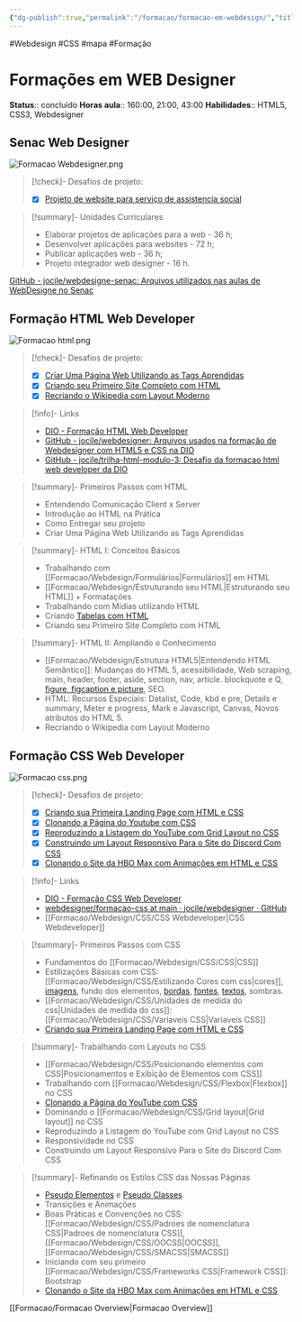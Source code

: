 ```yaml
---
{"dg-publish":true,"permalink":"/formacao/formacao-em-webdesign/","title":"Formação em Webdesign","metatags":{"description":"Lista de disciplinas da formação"},"noteIcon":"default","updated":"2025-07-26T20:51:34.755-03:00"}
---
```


#Webdesign #CSS #mapa #Formação

# Formações em WEB Designer

**Status**:: concluído 
**Horas aula**:: 160:00, 21:00, 43:00
**Habilidades**:: HTML5, CSS3, Webdesigner

## Senac Web Designer

![Formacao Webdesigner.png](/img/user/Formacao/Formacao%20Webdesigner.png)

>[!check]- Desafios de projeto:
> - [x] [Projeto de website para serviço de assistencia social](https://github.com/jocile/mana-das-ruas)

> [!summary]- Unidades Curriculares
> - Elaborar projetos de aplicações para a web - 36 h;  
> - Desenvolver aplicações para websites - 72 h;  
> - Publicar aplicações web - 36 h;  
> - Projeto integrador web designer - 16 h.

[GitHub - jocile/webdesigne-senac: Arquivos utilizados nas aulas de WebDesigne no Senac](https://github.com/jocile/webdesigne-senac)

## Formação HTML Web Developer

![Formacao html.png](/img/user/Formacao/Formacao%20html.png)

>[!check]- Desafios de projeto:
> - [x] [Criar Uma Página Web Utilizando as Tags Aprendidas](https://github.com/jocile/webdesigne)
> - [x] [Criando seu Primeiro Site Completo com HTML](https://github.com/jocile/webdesigne-clinica)
> - [x] [Recriando o Wikipedia com Layout Moderno](https://github.com/jocile/trilha-html-modulo-3)

>[!info]- Links
> - [DIO - Formação HTML Web Developer](https://web.dio.me/track/formacao-html-web-developer)
> - [GitHub - jocile/webdesigner: Arquivos usados na formação de Webdesigner com HTML5 e CSS na DIO](https://github.com/jocile/webdesigner)
> - [GitHub - jocile/trilha-html-modulo-3: Desafio da formacao html web developer da DIO](https://github.com/jocile/trilha-html-modulo-3)

> [!summary]- Primeiros Passos com HTML
> - Entendendo Comunicação Client x Server
> - Introdução ao HTML na Prática
> - Como Entregar seu projeto
> - Criar Uma Página Web Utilizando as Tags Aprendidas

> [!summary]- HTML I: Conceitos Básicos
> - Trabalhando com [[Formacao/Webdesign/Formulários\|Formulários]] em HTML
> - [[Formacao/Webdesign/Estruturando seu HTML\|Estruturando seu HTML]] + Formatações
> - Trabalhando com Mídias utilizando HTML
> - Criando [Tabelas com HTML](https://jocile.github.io/webdesigner/formacao-html/2-HTML-Conceitos-Basicos/4%20-%20Criando%20Tabelas/index.html)
> - Criando seu Primeiro Site Completo com HTML

> [!summary]- HTML II: Ampliando o Conhecimento
> - [[Formacao/Webdesign/Estrutura HTML5\|Entendendo HTML Semântico]]: Mudanças do HTML 5, acessibilidade, Web scraping, main, header, footer, aside, section, nav, article. blockquote e Q, [figure, figcaption e picture](https://github.com/jocile/webdesigner/blob/main/formacao-html/3-HTML-semantico/figure.html), SEO.
> - HTML: Recursos Especiais: Datalist, Code, kbd e pre, Details e summary, Meter e progress, Mark e Javascript, Canvas, Novos atributos do HTML 5.
> - Recriando o Wikipedia com Layout Moderno

## Formação CSS Web Developer

![Formacao css.png](/img/user/Formacao/Formacao%20css.png)

>[!check]- Desafios de projeto:
> - [x] [Criando sua Primeira Landing Page com HTML e CSS](https://github.com/jocile/trilha-css-desafio-01)
> - [x] [Clonando a Página do Youtube com CSS](https://github.com/jocile/desafio-youtube-clone)
> - [x] [Reproduzindo a Listagem do YouTube com Grid Layout no CSS](https://github.com/jocile/webdesigner/tree/main/formacao-css/2-Trabalhando-com-layouts-no-css/Desafio-listagem-com-grid)
> - [x] [Construindo um Layout Responsivo Para o Site do Discord Com CSS](https://github.com/jocile/webdesigner/tree/main/formacao-css/2-Trabalhando-com-layouts-no-css/Desafio-layout-responsivo)
> - [x] [Clonando o Site da HBO Max com Animações em HTML e CSS](https://github.com/jocile/desafio-hbomax-clone)

>[!info]- Links
> - [DIO - Formação CSS Web Developer](https://web.dio.me/track/formacao-css-web-developer)
> - [webdesigner/formacao-css at main · jocile/webdesigner · GitHub](https://github.com/jocile/webdesigner/tree/main/formacao-css)
> - [[Formacao/Webdesign/CSS/CSS Webdeveloper\|CSS Webdeveloper]]

> [!summary]- Primeiros Passos com CSS
> - Fundamentos do [[Formacao/Webdesign/CSS/CSS\|CSS]]
> - Estilizações Básicas com CSS: [[Formacao/Webdesign/CSS/Estilizando Cores com css\|cores]], [imagens](https://jocile.github.io/webdesigner/formacao-css/1-Primeiros-passos-com-css/imagens-preenchimento.html), fundo dos elementos, [bordas](https://jocile.github.io/webdesigner/formacao-css/1-Primeiros-passos-com-css/bordas-propriedades.html), [fontes](https://jocile.github.io/webdesigner/formacao-css/1-Primeiros-passos-com-css/textos.html), [textos](https://www.w3schools.com/css/css_text_align.asp), sombras.
> - [[Formacao/Webdesign/CSS/Unidades de medida do css\|Unidades de medida do css]]: [[Formacao/Webdesign/CSS/Variaveis CSS\|Variaveis CSS]]
> - [Criando sua Primeira Landing Page com HTML e CSS](https://github.com/jocile/trilha-css-desafio-01)

> [!summary]- Trabalhando com Layouts no CSS
> - [[Formacao/Webdesign/CSS/Posicionando elementos com CSS\|Posicionamentos e Exibição de Elementos com CSS]]
> - Trabalhando com [[Formacao/Webdesign/CSS/Flexbox\|Flexbox]] no CSS
> - [Clonando a Página do YouTube com CSS](https://github.com/jocile/desafio-youtube-clone)
> - Dominando o [[Formacao/Webdesign/CSS/Grid layout\|Grid layout]] no CSS
> - Reproduzindo a Listagem do YouTube com Grid Layout no CSS
> - Responsividade no CSS
> - Construindo um Layout Responsivo Para o Site do Discord Com CSS

> [!summary]- Refinando os Estilos CSS das Nossas Páginas
> - [Pseudo Elementos](https://jocile.github.io/webdesigner/formacao-css/3-Refinando-estilos-css/Pseudo-elementos.html) e [Pseudo Classes](https://jocile.github.io/webdesigner/formacao-css/3-Refinando-estilos-css/pseudo-classes-form.html)
> - Transições e Animações
> - Boas Práticas e Convenções no CSS: [[Formacao/Webdesign/CSS/Padroes de nomenclatura CSS\|Padroes de nomenclatura CSS]], [[Formacao/Webdesign/CSS/OOCSS\|OOCSS]], [[Formacao/Webdesign/CSS/SMACSS\|SMACSS]]
> - Iniciando com seu primeiro [[Formacao/Webdesign/CSS/Frameworks CSS\|Framework CSS]]: Bootstrap
> - [Clonando o Site da HBO Max com Animações em HTML e CSS](https://github.com/jocile/desafio-hbomax-clone)

[[Formacao/Formacao Overview\|Formacao Overview]]
